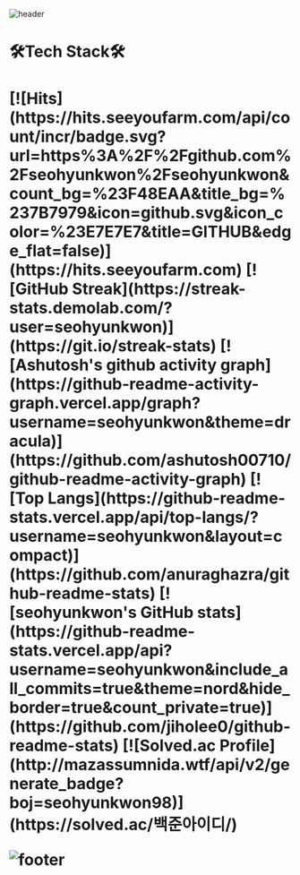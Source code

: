 ![header](https://capsule-render.vercel.app/api?type=waving&color=timeGradient&height=250&section=header&text=SeohyunKwon&fontSize=90)
<h1>🛠Tech Stack🛠️<h1>
[![Hits](https://hits.seeyoufarm.com/api/count/incr/badge.svg?url=https%3A%2F%2Fgithub.com%2Fseohyunkwon%2Fseohyunkwon&count_bg=%23F48EAA&title_bg=%237B7979&icon=github.svg&icon_color=%23E7E7E7&title=GITHUB&edge_flat=false)](https://hits.seeyoufarm.com)
[![GitHub Streak](https://streak-stats.demolab.com/?user=seohyunkwon)](https://git.io/streak-stats)
[![Ashutosh's github activity graph](https://github-readme-activity-graph.vercel.app/graph?username=seohyunkwon&theme=dracula)](https://github.com/ashutosh00710/github-readme-activity-graph)
[![Top Langs](https://github-readme-stats.vercel.app/api/top-langs/?username=seohyunkwon&layout=compact)](https://github.com/anuraghazra/github-readme-stats)
[![seohyunkwon's GitHub stats](https://github-readme-stats.vercel.app/api?username=seohyunkwon&include_all_commits=true&theme=nord&hide_border=true&count_private=true)](https://github.com/jiholee0/github-readme-stats) 
[![Solved.ac Profile](http://mazassumnida.wtf/api/v2/generate_badge?boj=seohyunkwon98)](https://solved.ac/백준아이디/)

![footer](https://capsule-render.vercel.app/api?section=footer&type=waving)

